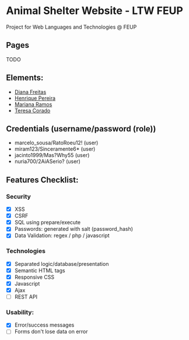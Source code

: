 # Animal Shelter Website - LTW FEUP
Project for Web Languages and Technologies @ FEUP

## Pages
TODO

## Elements:
* [Diana Freitas](https://github.com/dianaamfr)
* [Henrique Pereira](https://github.com/GodAnri)
* [Mariana Ramos](https://github.com/marianaramos37)
* [Teresa Corado](https://github.com/Reesa23)

## Credentials (username/password (role))
 - marcelo_sousa/RatoRoeu12! (user)
 - miram123/Sinceramente6* (user)
 - jacinto1999/Mas?Why55 (user)
 - nuria700/2AiASerio? (user)

## Features Checklist:
### Security
  - [x] XSS
  - [x] CSRF
  - [x] SQL using prepare/execute
  - [x] Passwords: generated with salt (password_hash)
  - [x] Data Validation: regex / php / javascript
### Technologies
  - [x] Separated logic/database/presentation
  - [x] Semantic HTML tags
  - [x] Responsive CSS
  - [x] Javascript
  - [x] Ajax
  - [ ] REST API
### Usability:
  - [x] Error/success messages
  - [ ] Forms don't lose data on error
